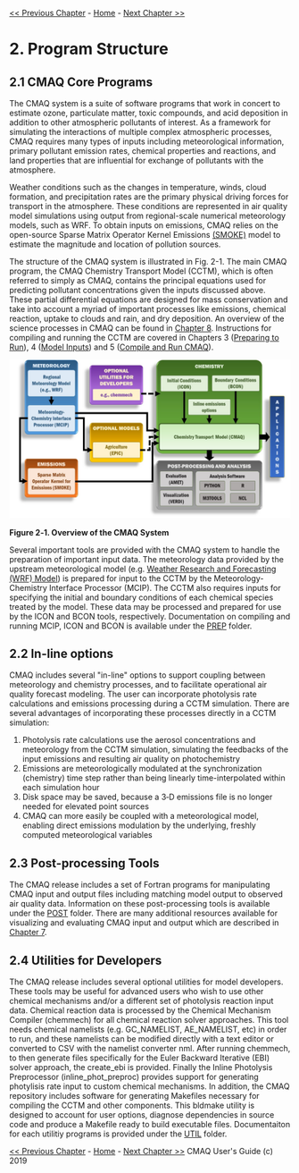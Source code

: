 
<!-- BEGIN COMMENT -->

[<< Previous Chapter](CMAQ_UG_ch01_overview.md) - [Home](README.md) - [Next Chapter >>](CMAQ_UG_ch03_preparing_compute_environment.md)

<!-- END COMMENT -->

# 2. Program Structure
## 2.1 CMAQ Core Programs
The CMAQ system is a suite of software programs that work in concert to estimate ozone, particulate matter, toxic compounds, and acid deposition in addition to other atmospheric pollutants of interest.  As a framework for simulating the interactions of multiple complex atmospheric processes, CMAQ requires many types of inputs including meteorological information, primary pollutant emission rates, chemical properties and reactions, and land properties that are influential for exchange of pollutants with the atmosphere.  

Weather conditions such as the changes in temperature, winds, cloud formation, and precipitation rates are the primary physical driving forces for transport in the atmosphere.  These conditions are represented in air quality model simulations using output from regional-scale numerical meteorology models, such as WRF.  To obtain inputs on emissions, CMAQ relies on the open-source Sparse Matrix Operator Kernel Emissions [(SMOKE)](http://www.smoke-model.org) model to estimate the magnitude and location of pollution sources.

The structure of the CMAQ system is illustrated in Fig. 2-1. The main CMAQ program, the CMAQ Chemistry Transport Model (CCTM), which is often referred to simply as CMAQ, contains the principal equations used for predicting pollutant concentrations given the inputs discussed above. These partial differential equations are designed for mass conservation and take into account a myriad of important processes like emissions, chemical reaction, uptake to clouds and rain, and dry deposition.  An overview of the science processes in CMAQ can be found in [Chapter 8](CMAQ_UG_ch08_model_formulation.md).  Instructions for compiling and running the CCTM are covered in Chapters 3 ([Preparing to Run](CMAQ_UG_ch03_preparing_to_run.md)), 4 ([Model Inputs](CMAQ_UG_ch04_model_inputs.md)) and 5 ([Compile and Run CMAQ](CMAQ_UG_ch05_compile_and_run.md)). 

![Figure 2-1](./images/Figure2-1.jpg)

**Figure 2‑1. Overview of the CMAQ System**

Several important tools are provided with the CMAQ system to handle the preparation of important input data. The meteorology data provided by the upstream meteorological model (e.g. [Weather Research and Forecasting (WRF) Model](https://www.mmm.ucar.edu/weather-research-and-forecasting-model)) is prepared for input to the CCTM by the Meteorology-Chemistry Interface Processor (MCIP). The CCTM also requires inputs for specifying the initial and boundary conditions of each chemical species treated by the model. These data may be processed and prepared for use by the ICON and BCON tools, respectively.  Documentation on compiling and running MCIP, ICON and BCON is available under the [PREP](../../PREP/README.md) folder. 

## 2.2 In-line options
CMAQ includes several "in-line" options to support coupling between meteorology and chemistry processes, and to facilitate operational air quality forecast modeling. The user can incorporate photolysis rate calculations and emissions processing during a CCTM simulation. There are several advantages of incorporating these processes directly in a CCTM simulation:

1. Photolysis rate calculations use the aerosol concentrations and meteorology from the CCTM simulation, simulating the feedbacks of the input emissions and resulting air quality on photochemistry
2. Emissions are meteorologically modulated at the synchronization (chemistry) time step rather than being linearly time-interpolated within each simulation hour
3. Disk space may be saved, because a 3‑D emissions file is no longer needed for elevated point sources
4. CMAQ can more easily be coupled with a meteorological model, enabling direct emissions modulation by the underlying, freshly computed meteorological variables

## 2.3 Post-processing Tools
The CMAQ release includes a set of Fortran programs for manipulating CMAQ input and output files including matching model output to observed air quality data.  Information on these post-processing tools is available under the [POST](../../POST/README.md) folder.  There are many additional resources available for visualizing and evaluating CMAQ input and output which are described in [Chapter 7](CMAQ_UG_ch07_analysis_tools.md).  

## 2.4 Utilities for Developers
The CMAQ release includes several optional utilities for model developers. These tools may be useful for advanced users who wish to use other chemical mechanisms and/or a different set of photolysis reaction input data. Chemical reaction data is processed by the Chemical Mechanism Compiler (chemmech) for all chemical reaction solver approaches. This tool needs chemical namelists (e.g. GC_NAMELIST, AE_NAMELIST, etc) in order to run, and these namelists can be modified directly with a text editor or converted to CSV with the namelist converter nml. After running chemmech, to then generate files specifically for the Euler Backward Iterative (EBI) solver approach, the create_ebi is provided. Finally the Inline Photolysis Preprocessor (inline_phot_preproc) provides support for generating photylisis rate input to custom chemical mechanisms.  In addition, the CMAQ repository includes software for generating Makefiles necessary for compiling the CCTM and other components. This bldmake utility is designed to account for user options, diagnose dependencies in source code and produce a Makefile ready to build executable files.  Documentaiton for each utilitiy programs is provided under the [UTIL](../../UTIL/README.md) folder.  


<!-- BEGIN COMMENT -->

[<< Previous Chapter](CMAQ_UG_ch01_overview.md) - [Home](README.md) - [Next Chapter >>](CMAQ_UG_ch03_preparing_compute_environment.md)
CMAQ User's Guide (c) 2019<br>

<!-- END COMMENT -->
